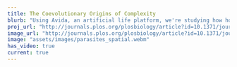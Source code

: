 ```yaml
---
title: The Coevolutionary Origins of Complexity
blurb: "Using Avida, an artificial life platform, we're studying how host-parasite coevolution drives the evolution of complexity, diversity, and evolvability."
proj_url: "http://journals.plos.org/plosbiology/article?id=10.1371/journal.pbio.1002023"
image_url: "http://journals.plos.org/plosbiology/article?id=10.1371/journal.pbio.1002023#pbio-1002023-g001"
image: "assets/images/parasites_spatial.webm"
has_video: true
current: true
---
```

